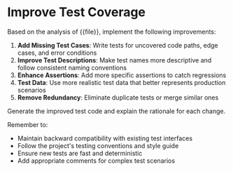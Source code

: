 # Improve Test Coverage

Based on the analysis of {{file}}, implement the following improvements:

1. **Add Missing Test Cases**: Write tests for uncovered code paths, edge cases, and error conditions
2. **Improve Test Descriptions**: Make test names more descriptive and follow consistent naming conventions
3. **Enhance Assertions**: Add more specific assertions to catch regressions
4. **Test Data**: Use more realistic test data that better represents production scenarios
5. **Remove Redundancy**: Eliminate duplicate tests or merge similar ones

Generate the improved test code and explain the rationale for each change.

Remember to:
- Maintain backward compatibility with existing test interfaces
- Follow the project's testing conventions and style guide
- Ensure new tests are fast and deterministic
- Add appropriate comments for complex test scenarios